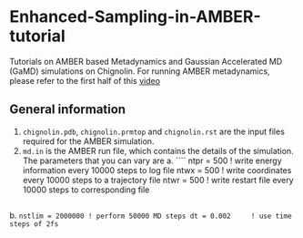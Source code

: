 # Enhanced-Sampling-in-AMBER-tutorial
Tutorials on AMBER based Metadynamics and Gaussian Accelerated MD (GaMD) simulations on Chignolin.
For running AMBER metadynamics, please refer to the first half of this [video](https://youtu.be/UFqUJcnxXUQ?feature=shared)

## General information
1. ````chignolin.pdb````, ````chignolin.prmtop```` and ````chignolin.rst```` are the input files required for the AMBER simulation.
2. ````md.in```` is the AMBER run file, which contains the details of the simulation. The parameters that you can vary are 
   a. ````
      ntpr = 500   ! write energy information every 10000 steps to log file
      ntwx = 500   ! write coordinates every 10000 steps to a trajectory file
      ntwr = 500   ! write restart file every 10000 steps to corresponding file
      ````
  b. ````
      nstlim = 2000000 ! perform 50000 MD steps
      dt = 0.002     ! use time steps of 2fs
     ````
